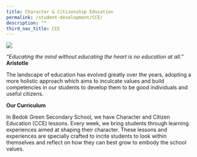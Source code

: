 ```yaml
---
title: Character & Citizenship Education
permalink: /student-development/CCE/
description: ""
third_nav_title: CCE
---
```

![](/images/ecg2023.png)

*“Educating the mind without educating the heart is no education at all.”*<br>
**Aristotle**

The landscape of education has evolved greatly over the years, adopting a more holistic approach which aims to inculcate values and build competencies in our students to develop them to be good individuals and useful citizens.

**Our Curriculum**

In Bedok Green Secondary School, we have Character and Citizen Education (CCE) lessons. Every week, we bring students through learning experiences aimed at shaping their character. These lessons and experiences are specially crafted to incite students to look within themselves and reflect on how they can best grow to embody the school values.